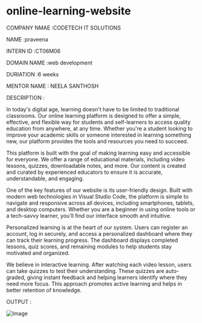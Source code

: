 # online-learning-website

COMPANY NMAE :CODETECH IT SOLUTIONS

NAME :praveena

INTERN ID :CT06M06

DOMAIN NAME :web development

DURIATION :6 weeks

MENTOR NAME : NEELA SANTHOSH

DESCRIPTION :

In today's digital age, learning doesn't have to be limited to traditional classrooms. Our online learning platform is designed to offer a simple, effective, and flexible way for students and self-learners to access quality education from anywhere, at any time. Whether you're a student looking to improve your academic skills or someone interested in learning something new, our platform provides the tools and resources you need to succeed.

This platform is built with the goal of making learning easy and accessible for everyone. We offer a range of educational materials, including video lessons, quizzes, downloadable notes, and more. Our content is created and curated by experienced educators to ensure it is accurate, understandable, and engaging.

One of the key features of our website is its user-friendly design. Built with modern web technologies in Visual Studio Code, the platform is simple to navigate and responsive across all devices, including smartphones, tablets, and desktop computers. Whether you are a beginner in using online tools or a tech-savvy learner, you’ll find our interface smooth and intuitive.



Personalized learning is at the heart of our system. Users can register an account, log in securely, and access a personalized dashboard where they can track their learning progress. The dashboard displays completed lessons, quiz scores, and remaining modules to help students stay motivated and organized.

We believe in interactive learning. After watching each video lesson, users can take quizzes to test their understanding. These quizzes are auto-graded, giving instant feedback and helping learners identify where they need more focus. This approach promotes active learning and helps in better retention of knowledge.

OUTPUT :

![Image](https://github.com/user-attachments/assets/41817d14-d94f-47fd-8bee-9a3d0d8e928d)

